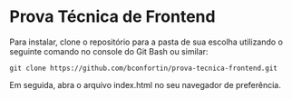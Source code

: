 # Prova Técnica de Frontend

Para instalar, clone o repositório para a pasta de sua escolha utilizando o seguinte comando no console do Git Bash ou similar:

`git clone https://github.com/bconfortin/prova-tecnica-frontend.git`

Em seguida, abra o arquivo index.html no seu navegador de preferência.

